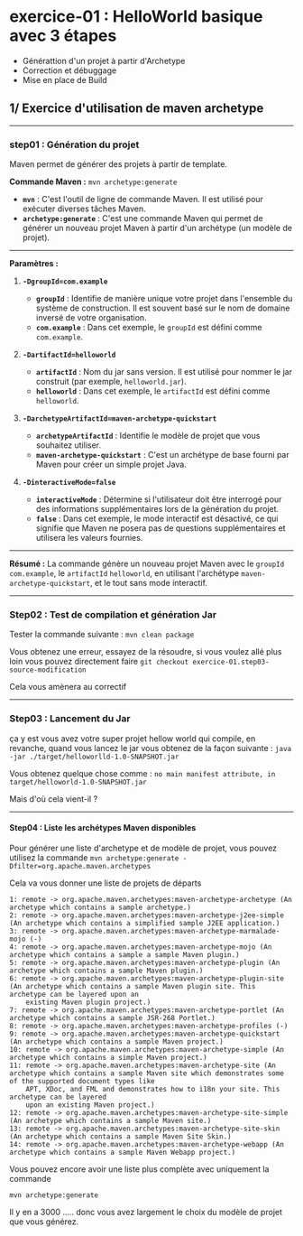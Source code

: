 
# exercice-01 : HelloWorld basique avec 3 étapes 
- Générattion d'un projet à partir d'Archetype 
- Correction et débuggage 
- Mise en place de Build 

## 1/ Exercice d'utilisation de maven archetype

---

### step01 : Génération du projet
Maven permet de générer des projets à partir de template.

**Commande Maven :** `mvn archetype:generate`

- **`mvn`** : C'est l'outil de ligne de commande Maven. Il est utilisé pour exécuter diverses tâches Maven.
- **`archetype:generate`** : C'est une commande Maven qui permet de générer un nouveau projet Maven à partir d'un archétype (un modèle de projet).

---
**Paramètres :**

1. **`-DgroupId=com.example`**
    - **`groupId`** : Identifie de manière unique votre projet dans l'ensemble du système de construction. Il est souvent basé sur le nom de domaine inversé de votre organisation.
    - **`com.example`** : Dans cet exemple, le `groupId` est défini comme `com.example`.

2. **`-DartifactId=helloworld`**
    - **`artifactId`** : Nom du jar sans version. Il est utilisé pour nommer le jar construit (par exemple, `helloworld.jar`).
    - **`helloworld`** : Dans cet exemple, le `artifactId` est défini comme `helloworld`.

3. **`-DarchetypeArtifactId=maven-archetype-quickstart`**
    - **`archetypeArtifactId`** : Identifie le modèle de projet que vous souhaitez utiliser.
    - **`maven-archetype-quickstart`** : C'est un archétype de base fourni par Maven pour créer un simple projet Java.

4. **`-DinteractiveMode=false`**
    - **`interactiveMode`** : Détermine si l'utilisateur doit être interrogé pour des informations supplémentaires lors de la génération du projet.
    - **`false`** : Dans cet exemple, le mode interactif est désactivé, ce qui signifie que Maven ne posera pas de questions supplémentaires et utilisera les valeurs fournies.

---

**Résumé :**
La commande génère un nouveau projet Maven avec le `groupId` `com.example`, le `artifactId` `helloworld`, en utilisant l'archétype `maven-archetype-quickstart`, et le tout sans mode interactif.

---

### Step02 : Test  de compilation et génération Jar

Tester la commande suivante : 
`mvn clean package`

Vous obtenez une erreur, essayez de la résoudre, si vous voulez allé plus loin vous pouvez directement faire 
`git checkout exercice-01.step03-source-modification`

Cela vous amènera au correctif 

----
### Step03 : Lancement du Jar 

ça y est vous avez votre super projet hellow world qui compile, en revanche, quand vous lancez le jar vous obtenez de la façon suivante :
`java -jar ./target/helloworlld-1.0-SNAPSHOT.jar`

Vous obtenez quelque chose comme :
`no main manifest attribute, in target/helloworld-1.0-SNAPSHOT.jar`

Mais d'où cela vient-il ? 


----
#### Step04 : Liste les archétypes Maven disponibles 

Pour générer une liste d'archetype et de modèle de projet, vous pouvez utilisez la commande 
`mvn archetype:generate -Dfilter=org.apache.maven.archetypes`

Cela va vous donner une liste de projets de départs 
```
1: remote -> org.apache.maven.archetypes:maven-archetype-archetype (An archetype which contains a sample archetype.)
2: remote -> org.apache.maven.archetypes:maven-archetype-j2ee-simple (An archetype which contains a simplified sample J2EE application.)
3: remote -> org.apache.maven.archetypes:maven-archetype-marmalade-mojo (-)
4: remote -> org.apache.maven.archetypes:maven-archetype-mojo (An archetype which contains a sample a sample Maven plugin.)
5: remote -> org.apache.maven.archetypes:maven-archetype-plugin (An archetype which contains a sample Maven plugin.)
6: remote -> org.apache.maven.archetypes:maven-archetype-plugin-site (An archetype which contains a sample Maven plugin site. This archetype can be layered upon an
    existing Maven plugin project.)
7: remote -> org.apache.maven.archetypes:maven-archetype-portlet (An archetype which contains a sample JSR-268 Portlet.)
8: remote -> org.apache.maven.archetypes:maven-archetype-profiles (-)
9: remote -> org.apache.maven.archetypes:maven-archetype-quickstart (An archetype which contains a sample Maven project.)
10: remote -> org.apache.maven.archetypes:maven-archetype-simple (An archetype which contains a simple Maven project.)
11: remote -> org.apache.maven.archetypes:maven-archetype-site (An archetype which contains a sample Maven site which demonstrates some of the supported document types like
    APT, XDoc, and FML and demonstrates how to i18n your site. This archetype can be layered
    upon an existing Maven project.)
12: remote -> org.apache.maven.archetypes:maven-archetype-site-simple (An archetype which contains a sample Maven site.)
13: remote -> org.apache.maven.archetypes:maven-archetype-site-skin (An archetype which contains a sample Maven Site Skin.)
14: remote -> org.apache.maven.archetypes:maven-archetype-webapp (An archetype which contains a sample Maven Webapp project.)
```

Vous pouvez encore avoir une liste plus complète avec uniquement la commande

`mvn archetype:generate`

Il y en a 3000 ..... donc vous avez largement le choix du modèle de projet que vous générez.


